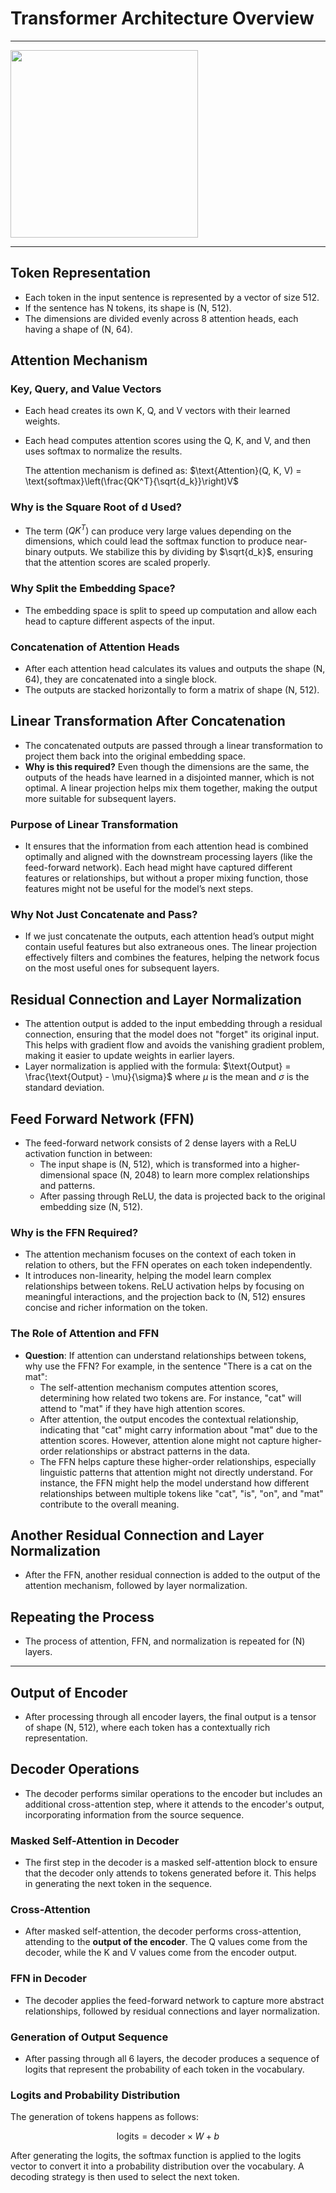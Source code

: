 # Transformer Architecture Overview
---
<img src="https://github.com/user-attachments/assets/186fafe5-7af3-4a65-98fb-d396ffcafe31" height="300" />

---


## Token Representation
- Each token in the input sentence is represented by a vector of size 512.
- If the sentence has N tokens, its shape is (N, 512).
- The dimensions are divided evenly across 8 attention heads, each having a shape of (N, 64).

## Attention Mechanism

### Key, Query, and Value Vectors
- Each head creates its own K, Q, and V vectors with their learned weights. 
- Each head computes attention scores using the Q, K, and V, and then uses softmax to normalize the results.

    The attention mechanism is defined as:
    $\text{Attention}(Q, K, V) = \text{softmax}\left(\frac{QK^T}{\sqrt{d_k}}\right)V$

### Why is the Square Root of d Used?
- The term $\left(QK^T\right)$ can produce very large values depending on the dimensions, which could lead the softmax function to produce near-binary outputs. We stabilize this by dividing by $\sqrt{d_k}$, ensuring that the attention scores are scaled properly.

### Why Split the Embedding Space?
- The embedding space is split to speed up computation and allow each head to capture different aspects of the input.

### Concatenation of Attention Heads
- After each attention head calculates its values and outputs the shape (N, 64), they are concatenated into a single block. 
- The outputs are stacked horizontally to form a matrix of shape (N, 512).

## Linear Transformation After Concatenation

- The concatenated outputs are passed through a linear transformation to project them back into the original embedding space.
- **Why is this required?**
  Even though the dimensions are the same, the outputs of the heads have learned in a disjointed manner, which is not optimal. A linear projection helps mix them together, making the output more suitable for subsequent layers.

### Purpose of Linear Transformation
- It ensures that the information from each attention head is combined optimally and aligned with the downstream processing layers (like the feed-forward network). Each head might have captured different features or relationships, but without a proper mixing function, those features might not be useful for the model’s next steps.

### Why Not Just Concatenate and Pass?
- If we just concatenate the outputs, each attention head’s output might contain useful features but also extraneous ones. The linear projection effectively filters and combines the features, helping the network focus on the most useful ones for subsequent layers.

## Residual Connection and Layer Normalization

- The attention output is added to the input embedding through a residual connection, ensuring that the model does not "forget" its original input. This helps with gradient flow and avoids the vanishing gradient problem, making it easier to update weights in earlier layers.
- Layer normalization is applied with the formula:
  $\text{Output} = \frac{\text{Output} - \mu}{\sigma}$
  where $\mu$ is the mean and $\sigma$ is the standard deviation.

## Feed Forward Network (FFN)

- The feed-forward network consists of 2 dense layers with a ReLU activation function in between:
  - The input shape is (N, 512), which is transformed into a higher-dimensional space (N, 2048) to learn more complex relationships and patterns.
  - After passing through ReLU, the data is projected back to the original embedding size (N, 512).

### Why is the FFN Required?
- The attention mechanism focuses on the context of each token in relation to others, but the FFN operates on each token independently.
- It introduces non-linearity, helping the model learn complex relationships between tokens. ReLU activation helps by focusing on meaningful interactions, and the projection back to (N, 512) ensures concise and richer information on the token.

### The Role of Attention and FFN
  - **Question**: If attention can understand relationships between tokens, why use the FFN? For example, in the sentence "There is a cat on the mat":
    - The self-attention mechanism computes attention scores, determining how related two tokens are. For instance, "cat" will attend to "mat" if they have high attention scores.
    - After attention, the output encodes the contextual relationship, indicating that "cat" might carry information about "mat" due to the attention scores. However, attention alone might not capture higher-order relationships or abstract patterns in the data.
    - The FFN helps capture these higher-order relationships, especially linguistic patterns that attention might not directly understand. For instance, the FFN might help the model understand how different relationships between multiple tokens like "cat", "is", "on", and "mat" contribute to the overall meaning.

## Another Residual Connection and Layer Normalization

- After the FFN, another residual connection is added to the output of the attention mechanism, followed by layer normalization.

## Repeating the Process

- The process of attention, FFN, and normalization is repeated for \(N\) layers.

---

## Output of Encoder
- After processing through all encoder layers, the final output is a tensor of shape (N, 512), where each token has a contextually rich representation.

## Decoder Operations

- The decoder performs similar operations to the encoder but includes an additional cross-attention step, where it attends to the encoder's output, incorporating information from the source sequence.

### Masked Self-Attention in Decoder
- The first step in the decoder is a masked self-attention block to ensure that the decoder only attends to tokens generated before it. This helps in generating the next token in the sequence.

### Cross-Attention
- After masked self-attention, the decoder performs cross-attention, attending to the **output of the encoder**. The Q values come from the decoder, while the K and V values come from the encoder output.

### FFN in Decoder
- The decoder applies the feed-forward network to capture more abstract relationships, followed by residual connections and layer normalization.

### Generation of Output Sequence
- After passing through all 6 layers, the decoder produces a sequence of logits that represent the probability of each token in the vocabulary.

### Logits and Probability Distribution
The generation of tokens happens as follows:

$$
\text{logits} = \text{decoder} \times W + b
$$

After generating the logits, the softmax function is applied to the logits vector to convert it into a probability distribution over the vocabulary. A decoding strategy is then used to select the next token.

